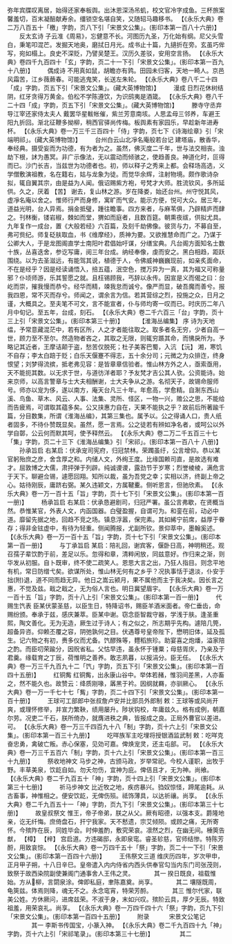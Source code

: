 <!-- { "loadSidebar": true } -->
弥年宾牒叹离居，始得还家奉板舆。出沐恩深汤吊虮，校文官冷字成鱼。三杯旅案馨羞切，百末凝醅献寿余。缰锁空名堪自笑，又随轺马趣移书。
 【《永乐大典》卷二万八百五十「檄」字韵，页八下引「宋景文公集」。(影印本第一百八十六册)】 
　　反太玄诗
子云准《周易》，忘健意不长。河图历九圣，万化始有纲。尼父头雪白，秉笔叩混芒。发掘天地奥，磨拭日月光。成书止十篇，九擿折在旁。玄虽巧侔写，宛如榻上。良史不深贬，乃譬吴楚王。汉历久差驳，安用空言扬。
 【《永乐大典》卷四千九百四十「玄」字韵，页二十一下引「宋景文公集」。(影印本第一百九十八册)】 
　　偶成诗
不用真如鼠，胡瞻亦有鹑。田园未归客，天地一畸人。京邑风霜苦，江乡薇蕨春。可能逃鬼笑，长送左朱轮。
 【《永乐大典》卷八千二十四「成」字韵，页五下引「宋景文公集」。(藏大英博物馆)】 
　　漫成
日烈花休树结阴，红牙贪得万黄金。伯松不学陈遵饮，为识鸱夷是酒箴。
 【《永乐大典》卷八千二十四「成」字韵，页五下引「宋景文公集」。(藏大英博物馆)】 
　　滕寺守丞弃导江宰还家侍太夫人
戴罢华星軷帐催，紫兰芳意南垓。人思孟母三邻养，车避王阳九折回。渐北征鞭多拗柳，稍西官驿尚传梅。板舆素有家园乐，早趁新年进寿杯。
 【《永乐大典》卷一万三千三百四十「侍」字韵，页七下《诗海绘章》引「宋端明祁」。(藏大英博物馆)】 
　　台州白云山北凈名庵般若台记
建塔庙，散香华，奉经典。摄受妄而为功德，有为者为之。虽然，佛灭度二千年，世与法交相丧。浊劫下根，訹为愚冥。非广示像法，无以震动而倾骇之，使趋善良。神道化时，叵得而已。沙门长吉，当兹世为功德者也。初，师以释子之秀来上都。会释场高选，义学僧敷演祖教，名在籍右，姑与龙象为徒。而觉华余辉，注射物境。颇作歌诗杂拟，辄自翼其宗，由是益为人闻。俄诏赐紫方袍，号梵才大师。胜流钦风，多所延供。久之，厌着 【苦】 谢去，复山林之游。岁在降娄，始还台州。州守悦其风，虚凈名庵以舍之。惟师行严而身修，寓旷而气安。能示方便，悦可大众。居三年，道益光明，台人异焉。捐金抵璧，踵往瞻事。四方来者，与麻苇俱，乃辟精庐而肆之。刊林衡，镂岩椒，棘如而堂，猬如而庭者，且数百筵。朝熏夜祓，供拟尤具。九年复作一成台，置《大般若经》六百篇，及刻千劫佛像。彼货与力，不募自至，弗可赀纪。师复砭肤取血，书《维摩经》，质神为要。又欲推慧命而广之。乃谋于公卿大人，于是龙图阁直学士南阳叶君倡始吁谋，分缮宝典。凡台阁方面知名士数十族，丛喜迭舍，参讫写庸，阅三年台成。纳经奉像，虔而安之。黑白相趋，距跃围绕。以为去圣滋远，有能驾其说，植德于人，令佛威神巍巍现前，如亲炙面命，不在是经乎？因是经读诵悟入，掊五蕴，泯空色，搅万异为一真，其为福又可称量邪？仆顷师游，乐其誓愿之就。且枉锡顾我，丐辞以永传。因宣是义而偈之曰：台屹而崇，摧我慢而恭兮。经华而精，竦我怠而诚兮。像严而显，破吾魔而善兮。报我四恩，常不灭而存兮。师闻之，谓余言为信。若其营综之烈，投施之众，日月之谨，大概具之。至夫笔不可文，言不能宣者，仆与师均寄一叹而已。时庆历二年八月中旬记。至五年，台成，刻石。
 【《永乐大典》卷二千六百三「台」字韵，页十三上引「宋景文公集」。(影印本第三十册)】 
　　 【淮海丛编集】 序
诗为天地缊，予常意藏混茫中，若有区所，人之才者能往取之。取多者名无穷，少者自高一世，顾力至不至尔。然造物者吝之，其取之无限，则辄穷踬其命，而怫戾所为。予略记其近者，王摩诘颠于盗，愁苦仅脱死；杜子美客巴蜀，入沆 【沅】 湘，寒饥不自存；李太白踣于贬；白乐天偃蹇不得志，五十余分司；元微之为众排迮，终身恨望；刘梦得流摈，抵老弗见容：是皆章章信验者。惟山林方外之人，亟索亟用，天不能扼其数。以无求于世，与道彷洋者耶？予友梵才吉公其人欤。公资能诗。始来京师，以高言警章与士大夫相酬谢，士大夫争从之游。名彻天子，故锡命服师号。师亦以宠为侈，遂以南方，庵天台凡三十年。年愈高，学愈精。自淛东西山溪、鸟鱼、草木、风云、人事、法集、灵所、怪区，一物一兴，赡公之思，不能给而告疲焉，可谓取其蕴多矣。公又挟惠力自在，天果不能执之乎？故前后所著踰千篇，分目数集，所谓《淮海丛编》，其第三集也。属予以。公之得诵人口，贵人纸者固多，不待仆赞既显矣。虽然，愿一言焉。公之徒若有辨如净名者，或呵公以外学自鄣，公云何而默其呵，使予释然云。
 【《永乐大典》卷二万二千五百三十七「集」字韵，页二十三下《淮海丛编集》引「宋祁」。(影印本第一百八十 八册)】 
　　孙承旨启
右某启：伏承宠司宪府，归冠禁林。荣躅虽纡，公言增仰。恭以某官躬殆庶之彦，舍含厚之和。内储人文，外绚王度。比缘国赖司直，是故选有难才。屈敦博之大儒，肃抨弹于列辟。纯诚谡谡，露劲节于岁寒；烈誉棱棱，满危言于天下。聊避佥锡，遽愿回翔。知所以裁，虽为吾党之幸；实相以济，终副上帝之心。姑待刚辰，庸跻右弼。某久违颖文，方属鞬櫜。侧听恩言，但驰欣素。
 【《永乐大典》卷一万一百十五「旨」字韵，页十七下引「宋景文公集」。(影印本第一百一册)】 
　　杨承旨启
右某启：伏承恳避剧司，归冠严署。虽公言弗歇，在贤概当然。恭惟某官，外表人文，内函国器。白璧盈握，自谓可为。和銮在前，动必中道。靡留先据之地，回趋不竞之场。镇息浮嚣，保完素。其如絺宁前席，益厚于眷存；得非金铉虚中，有待为轻重。侧闻腾报，尤副所钦。景仰萃中，墨翰奚述。
 【《永乐大典》卷一万一百十五「旨」字韵，页十七下引「宋景文公集」。(影印本第一百一册)】 
　　与丁承旨启
某启：陪礼回，谢宾客，偃卧日高，神明稍还。观召孺子辈饮酌于前，差足以乐。忽得和章，清粹闲放，同兹意好。作归来之渐，则华发从初服。自卜既审，终不使二疏笑人。恩思大言之出，乃狂人指目。则念平地有机，常日防缯弋矣。欲谋所处，惟山林无何有之乡乎？况执事恬于退淡，仆安于拙(附)退，道不同而趋无异。他日之嵩云颍月，果不属他而主于我决矣。因长言之惠，不觉及兹。戢之戢之，无为俗人言也。明日冀望眉宇。
 【《永乐大典》卷一万一百十五「旨」字韵，页十八上引「宋景文公集」。(影印本第一百一册)】 
　　代赐生饩表
臣某伏蒙圣慈，以臣生日，特降诏书，赐臣羊酒米面者。帝仁垂齿，命赐纷颁。奉承于兹，感庆兼萃。臣某中谢。窃念臣智裁守器，学浅于肤。逢圣重熙，陶文善化。无为无造，厥生过于诗人；有之似之，所志期乎先构。遽陪几筦，超备异咨。仰赖丕覆之容，阴弛孰何之目。伏遇尊号皇帝陛下，懋明旧体，延及孤生。记六物之有初，赉多仪而尤备。饩醪殊等，麷稻旅珍。助宴喜之炮燔，溢家陪之酌。而臣叨荣踰分，因贶省私。父怙早违，虽永怀于锺粟；母慈胥庆，乃亲及于君羹。缘载育之丁辰，荷惟明之善养。敢志夙暮，以报涓分。臣无任。
 【《永乐大典》卷一万三千九百九十二「饩」字韵，页五下引「宋景文公集」。(影印本第一百四十五册)】 
　　红铜觜 
红铜觜，出永康山谷中。举体若赭，惟羽间差黑，人亦畜之，然不能久也。故赞云：绛质刚喙，羼黑于衿。因纲就羇，亦驯厥心。
 【《永乐大典》卷一万一千七十七「觜」字韵，页二十四下引「宋景文公集」。(影印本第一百十册)】 
　　王球可工部郎中张叔詹卢安并比部员外郎制
敕：王球等或风尚开爽，或理怀修举，并宣力繁鞅，绩用屡升。陟状钩校，年庸兹久。格有成例，朝嘉尔劳。况吏二千石，朕所倚办，就膺进秩之典，皆报成之良。正局外曹官以差进。可。
 【《永乐大典》卷一万三千四百九十八「制」字韵，页十六上引「宋景文公集」。(影印本第一百三十九册)】 
　　吃咩族军主吃埋将授银酒监武制
敕：吃咩克奋忠勇，禽破亡叛。赤心保塞，见効可嘉。俾焕宠灵，还主屯部。可。
 【《永乐大典》卷一万三千五百六「制」字韵，页十六上引「宋景文公集」。(影印本第一百三十九册)】 
　　祭收地神文
马步之神，古颁马政，岁举常祀。今校人谨职，出牧于野。丰草美泉，饮龁自如。勿夭勿伤，宜神为庇。俾佶且才，无为神。尚飨。
 【《永乐大典》卷二千九百五十「神」字韵，页十四上引「宋景文公集」。(影印本第三十七册)】 
　　祈马步神文
比近牧之地，疾疠暴兴。驺奴惊怪，蹄尾逾耗。从古畜事，神惟相之。便安饮龁，无俾伤殒。祗饰薄具，以达祈禳。尚享。
 【《永乐大典》卷二千九百五十一「神」字韵，页九下引「宋景文公集」。(影印本第三十七册)】 
　　故皇叔祭文
惟王，帝子帝弟，朕之从父。厥有昭德，以强本支。爵隆地亲，讫无纤悔。庶倚盘石，扞宁我家。天不慭遗，宗艾倾陨。或顾之痛，无所寄怀。今殡阼在辰，同姓毕会。时伸羞酌，敷究荣哀。凛然之烈，在幽无间。棰筴告猷， 【樟】  【梓】 宫启道。方违碣邸，永即泉窀。睿圣轸慈，官师结惨。特陈芳酹，用致哀悰。
 【《永乐大典》卷一万四千五十「祭」字韵，页二十一下引「宋景文公集」。(影印本第一百四十六册)】 
　　王伟祭文三道
维庆历四年，岁次甲申，正月甲子朔，十八日辛巳。皇帝遣入内内侍省内西头供奉官勾当内东门司张茂则，致祭于故西染院副使兼阁门通事舍人王伟之灵。
　　　其一
揆日既良，祖载惟始。方从柳，言閟泉涂。俾即私庭，聿陈嘉奠。尚享。
　　　其二
壤隧既周，龟筴兹。体焉则降，魂无不之。永念窀宵，特荣芳酹。
　　　其三
惟尔代家，联美公姓。方休厥问，进席兹荣。不淑于身，末如兴叹。殡阶云具，厚夕无辰。特致祖羞，用荣哀礼。尚享。
 【《永乐大典》卷一万四千四十六「祭」字韵，页九下引「宋景文公集」。(影印本第一百四十五册)】 
　　附录
　　　宋景文公笔记
　　　　其一
李斯书传国宝，小篆入神。
 【《永乐大典》卷二千九百四十九「神」字韵，页十六上引「宋祁笔录」。(影印本第三十七册)】 
　　　　其二
